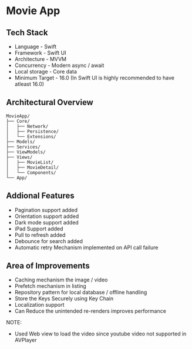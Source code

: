 # Movie App

## Tech Stack

- Language - Swift
- Framework - Swift UI
- Architecture - MVVM 
- Concurrency - Modern async / await 
- Local storage - Core data
- Minimum Target - 16.0 (In Swift UI is highly recommended to have atleast 16.0)


## Architectural Overview

    MovieApp/
    ├── Core/
    │   ├── Network/
    │   ├── Persistence/
    │   └── Extensions/
    ├── Models/
    ├── Services/
    ├── ViewModels/
    ├── Views/
    │   ├── MovieList/
    │   ├── MovieDetail/
    │   └── Components/
    └── App/



## Addional Features

- Pagination support added
- Orientation support added
- Dark mode support added
- iPad Support added
- Pull to refresh added
- Debounce for search added
- Automatic retry Mechanism implemented on API call failure


## Area of Improvements

- Caching mechanism the image / video 
- Prefetch mechanism in listing
- Repository pattern for local database / offline handling
- Store the Keys Securely using Key Chain
- Localization support
- Can Reduce the unintended re-renders improves performance 


NOTE: 
- Used Web view to load the video since youtube video not supported in AVPlayer
